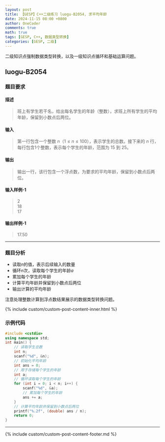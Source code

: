 ```yaml
---
layout: post
title: 【GESP】C++二级练习 luogu-B2054, 求平均年龄
date: 2024-11-15 08:00 +0800
author: OneCoder
comments: true
math: true
tags: [GESP, C++, 数据类型转换]
categories: [GESP, 二级]
---
```

二级知识点强制数据类型转换，以及一级知识点循环和基础运算问题。

<!--more-->

## luogu-B2054

### 题目要求

#### 描述

>班上有学生若干名，给出每名学生的年龄（整数），求班上所有学生的平均年龄，保留到小数点后两位。

#### 输入

>第一行包含一个整数 $n$（$1\le n\le 100$），表示学生的总数。接下来的 $n$ 行，每行包含$1$个整数，表示每个学生的年龄，范围为 $15$ 到 $25$。

#### 输出

>输出一行，该行包含一个浮点数，为要求的平均年龄，保留到小数点后两位。

#### 输入样例-1

>2  
>18  
>17

#### 输出样例-1

>17.50

---

### 题目分析

- 读取$n$的值，表示后续输入的数量
- 循环$n$次，读取每个学生的年龄$a$
- 累加每个学生的年龄
- 计算平均年龄并保留到小数点后两位
- 输出计算的平均年龄

注意处理整数计算到浮点数结果展示的数据类型转换问题。

{% include custom/custom-post-content-inner.html %}

### 示例代码

```cpp
#include <cstdio>
using namespace std;
int main() {
    // 读取学生总数
    int n;
    scanf("%d", &n);
    // 初始化平均年龄
    int ans = 0;
    // 用于存储每个学生的年龄
    int a;
    // 循环读取每个学生的年龄
    for (int i = 0; i < n; i++) {
        scanf("%d", &a);
        // 累加每个学生的年龄
        ans += a;
    }
    // 计算平均年龄并保留到小数点后两位
    printf("%.2f", (double) ans / n);
    return 0;
}
```

---

{% include custom/custom-post-content-footer.md %}
